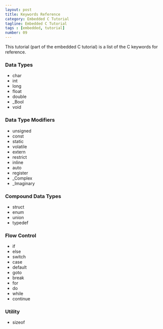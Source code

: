 ```yaml
---
layout: post
title: Keywords Reference
category: Embedded C Tutorial
tagline: Embedded C Tutorial
tags : [embedded, tutorial]
number: 09
---
```


This tutorial (part of the embedded C tutorial) is a list of the C keywords for reference.

### Data Types

* char 
* int
* long
* float
* double
* \_Bool
* void

### Data Type Modifiers

* unsigned
* const
* static
* volatile
* extern
* restrict
* inline
* auto
* register
* \_Complex
* \_Imaginary

### Compound Data Types

* struct
* enum
* union
* typedef

### Flow Control

* if
* else
* switch
* case
* default
* goto
* break
* for
* do
* while
* continue

### Utility

* sizeof

